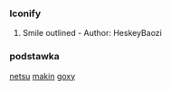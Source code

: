 ### Iconify
1. Smile outlined - Author: HeskeyBaozi

### podstawka
[netsu](https://github.com/wiv0)
[makin](https://github.com/makindotcc)
[goxy](https://goxy.pl)